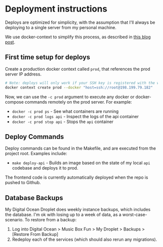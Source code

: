 # Deployment instructions

Deploys are optimized for simplicity, with the assumption that I'll always be deploying to a single server from my personal machine.

We use docker-context to simplify this process, as described in [this blog post](https://www.docker.com/blog/how-to-deploy-on-remote-docker-hosts-with-docker-compose/).

## First time setup for deploys

Create a production docker context called `prod`, that references the prod server IP address.

```bash
# Note: deploys will only work if your SSH key is registered with the web host.
docker context create prod --docker "host=ssh://root@198.199.79.182"
```

Now, we can use the `-c prod` argument to execute any docker or docker-compose commands remotely on the prod server. For example:
- `docker -c prod ps` - See what containers are running
- `docker -c prod logs api` - Inspect the logs of the api container
- `docker -c prod stop api` - Stops the `api` container

## Deploy Commands

Deploy commands can be found in the Makefile, and are executed from the project root. Examples include:

- `make deploy-api` - Builds an image based on the state of my local `api` codebase and deploys it to prod.

The frontend code is currently automatically deployed when the repo is pushed to Github.

## Database Backups

My Digital Ocean Droplet does weekly instance backups, which includes the database. I'm ok with losing up to a week of data, as a worst-case-scenario. To restore from a backup:

1. Log into Digital Ocean > Music Box Fun > My Droplet > Backups > [Restore From Backup]
2. Redeploy each of the services (which should also rerun any migrations).
